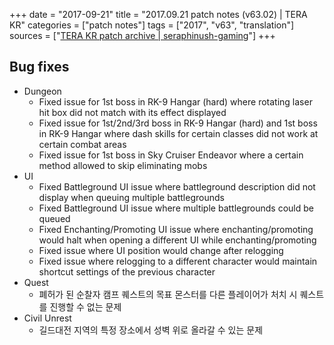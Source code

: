 +++
date = "2017-09-21"
title = "2017.09.21 patch notes (v63.02) | TERA KR"
categories = ["patch notes"]
tags = ["2017", "v63", "translation"]
sources = ["[TERA KR patch archive | seraphinush-gaming](/ko/patch/2017/v63-02)"]
+++

## Bug fixes

- Dungeon
  - Fixed issue for 1st boss in RK-9 Hangar (hard) where rotating laser hit box did not match with its effect displayed
  - Fixed issue for 1st/2nd/3rd boss in RK-9 Hangar (hard) and 1st boss in RK-9 Hangar where dash skills for certain classes did not work at certain combat areas
  - Fixed issue for 1st boss in Sky Cruiser Endeavor where a certain method allowed to skip eliminating mobs
- UI
  - Fixed Battleground UI issue where battleground description did not display when queuing multiple battlegrounds
  - Fixed Battleground UI issue where multiple battlegrounds could be queued
  - Fixed Enchanting/Promoting UI issue where enchanting/promoting would halt when opening a different UI while enchanting/promoting
  - Fixed issue where UI position would change after relogging
  - Fixed issue where relogging to a different character would maintain shortcut settings of the previous character
- Quest
  - 폐허가 된 순찰자 캠프 퀘스트의 목표 몬스터를 다른 플레이어가 처치 시 퀘스트를 진행할 수 없는 문제
- Civil Unrest
  - 길드대전 지역의 특정 장소에서 성벽 위로 올라갈 수 있는 문제
